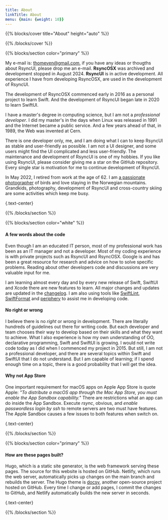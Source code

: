 ```yaml
---
title: About
linkTitle: About
menu: {main: {weight: 10}}
---
```


{{% blocks/cover title="About" height="auto" %}}

{{% /blocks/cover %}}

{{% blocks/section color="primary" %}}

My e-mail is: <thomeven@gmail.com>, if you have any ideas or thougths about RsyncUI, please drop me an e-mail.
**RsyncOSX** was archived and development stopped in August 2024. **RsyncUI** is in active development. All experience I
have from developing RsyncOSX, are used in the development of RsyncUI.

The development of RsyncOSX commenced early in 2016 as a personal project to learn Swift.
And the development of RsyncUI began late in 2020 to learn SwiftUI.

I have a master's degree in computing science, but I am
not a *professional developer*. I did my master's in the days when Linux was released in 1991 and the Internet became a public
service. And a few years ahead of that, in 1989, the Web was invented at Cern.

There is one developer only, me, and I am doing what I can to keep RsyncUI as stable and user-friendly as possible.
I am not a UI designer, and some users might find the UI complicated and less user-friendly.
The maintenance and development of RsyncUI is one of my hobbies. If you like using RsyncUI, please consider giving me a
star on the GitHub repository. Every single star is motivation for me to continue development of RsyncUI.

In May 2022, I retired from work at the age of 62. I am [a passionate photographer](https://photosbythomas.netlify.app/) of birds and
love staying in the Norwegian mountains. Grandkids, photography, development of RsyncUI and cross-country skiing are some activities which keep me busy.

{.text-center}

{{% /blocks/section %}}

{{% blocks/section color="white" %}}

#### A few words about the code

Even though I am an educated IT person, most of my professional work has been as an IT manager and not a developer.
Most of my coding experience is with private projects such as RsyncUI and RsyncOSX. Google is and has been a great resource for
research and advice on how to solve specific problems. Reading about other developers code and discussions are very
valuable input for me.

I am learning almost every day and by every new release of Swift, SwiftUI and Xcode there are new features to learn.
All major changes and updates are updated in the [changelog](/blog/). I am also using tools
like [SwiftLint](https://github.com/realm/SwiftLint), [SwiftFormat](https://github.com/nicklockwood/SwiftFormat)
and [periphery](https://github.com/peripheryapp/periphery) to assist me in developing code.

#### No right or wrong

I believe there is no *right* or *wrong* in development. There are literally hundreds of guidelines out there for writing code.
But each developer and team chooses their way to develop based on their skills and what they want to achieve. What I also
experience is how my own understanding of OO, declarative programming, Swift and SwiftUI is growing. I would not write code
today as I did when I commenced my project in 2015. But still, I am not a professional developer, and there are several
topics within Swift and SwiftUI that I do not understand. But I am capable of learning; if I spend enough time on a topic,
there is a good probability that I will get the idea.

#### Why not App Store

One important requirement for macOS apps on Apple App Store is quote Apple:
*"To distribute a macOS app through the Mac App Store, you must enable the App Sandbox capability."*
There are restrictions what an app can do inside the App Sandbox. Execute *rsync*, obvious, and *enable passwordless
login by ssh* to remote servers are two must have features. The Apple Sandbox causes a few issues to both features when
switch on.

{.text-center}

{{% /blocks/section %}}

{{% blocks/section color="primary" %}}

#### How are these pages built?

Hugo, which is a static site generator, is the web framework serving these pages. The source for this website is hosted on GitHub.
Netlify, which runs the web server, automatically picks up changes on the main branch and rebuilds the server.
The Hugo theme is [docsy](https://github.com/google/docsy), another open-source project hosted on GitHub.
Every time I change or add pages, I commit the changes to GitHub, and Netlify automatically builds the new server in seconds.

{.text-center}

{{% /blocks/section %}}
